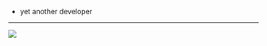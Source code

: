 - yet another developer
<!---
tarikbayer/tarikbayer is a ✨ special ✨ repository because its `README.md` (this file) appears on your GitHub profile.
You can click the Preview link to take a look at your changes.
--->
************************
<img align="left" src="https://github-readme-stats.vercel.app/api/top-langs/?username=tarikbayer&layout=compact&title_color=ffffff&text_color=c9cacc&icon_color=2bbc8a&bg_color=1d1f21" />
 
